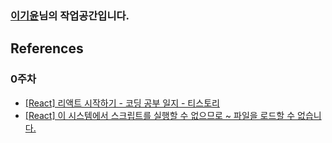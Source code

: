 ### [이기윤](https://github.com/bubbletea03)님의 작업공간입니다.

## References

### 0주차
- [[React] 리액트 시작하기 - 코딩 공부 일지 - 티스토리](https://cocoon1787.tistory.com/771)
- [[React] 이 시스템에서 스크립트를 실행할 수 없으므로 ~ 파일을 로드할 수 없습니다.](https://joonpyo-hong.tistory.com/entry/React-%EC%9D%B4-%EC%8B%9C%EC%8A%A4%ED%85%9C%EC%97%90%EC%84%9C-%EC%8A%A4%ED%81%AC%EB%A6%BD%ED%8A%B8%EB%A5%BC-%EC%8B%A4%ED%96%89%ED%95%A0-%EC%88%98-%EC%97%86%EC%9C%BC%EB%AF%80%EB%A1%9C-%ED%8C%8C%EC%9D%BC%EC%9D%84-%EB%A1%9C%EB%93%9C%ED%95%A0-%EC%88%98-%EC%97%86%EC%8A%B5%EB%8B%88%EB%8B%A4)